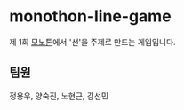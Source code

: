 # monothon-line-game

제 1회 [모노톤](https://about.monothon.com/)에서 '선'을 주제로 만드는 게임입니다.

## 팀원

정용우, 양숙진, 노현근, 김선민
